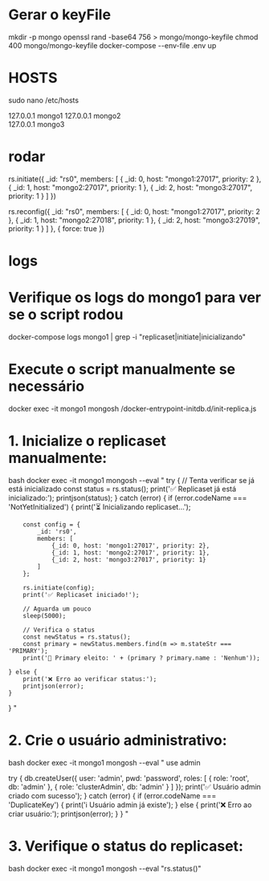 # Gerar o keyFile
mkdir -p mongo
openssl rand -base64 756 > mongo/mongo-keyfile
chmod 400 mongo/mongo-keyfile
docker-compose --env-file .env up 



# HOSTS

sudo nano /etc/hosts

127.0.0.1   mongo1
127.0.0.1   mongo2  
127.0.0.1   mongo3


# rodar
rs.initiate({
            _id: "rs0",
            members: [
                { _id: 0, host: "mongo1:27017", priority: 2 },
                { _id: 1, host: "mongo2:27017", priority: 1 },
                { _id: 2, host: "mongo3:27017", priority: 1 }
            ]
        })

rs.reconfig({
  _id: "rs0",
  members: [
    { _id: 0, host: "mongo1:27017", priority: 2 },
    { _id: 1, host: "mongo2:27018", priority: 1 },
    { _id: 2, host: "mongo3:27019", priority: 1 }
  ]
}, { force: true })

# logs
# Verifique os logs do mongo1 para ver se o script rodou
docker-compose logs mongo1 | grep -i "replicaset\|initiate\|inicializando"

# Execute o script manualmente se necessário
docker exec -it mongo1 mongosh /docker-entrypoint-initdb.d/init-replica.js




# 1. Inicialize o replicaset manualmente:
bash
docker exec -it mongo1 mongosh --eval "
try {
    // Tenta verificar se já está inicializado
    const status = rs.status();
    print('✅ Replicaset já está inicializado:');
    printjson(status);
} catch (error) {
    if (error.codeName === 'NotYetInitialized') {
        print('⏳ Inicializando replicaset...');
        
        const config = {
            _id: 'rs0',
            members: [
                {_id: 0, host: 'mongo1:27017', priority: 2},
                {_id: 1, host: 'mongo2:27017', priority: 1},
                {_id: 2, host: 'mongo3:27017', priority: 1}
            ]
        };
        
        rs.initiate(config);
        print('✅ Replicaset iniciado!');
        
        // Aguarda um pouco
        sleep(5000);
        
        // Verifica o status
        const newStatus = rs.status();
        const primary = newStatus.members.find(m => m.stateStr === 'PRIMARY');
        print('🎉 Primary eleito: ' + (primary ? primary.name : 'Nenhum'));
        
    } else {
        print('❌ Erro ao verificar status:');
        printjson(error);
    }
}
"


# 2. Crie o usuário administrativo:
bash
docker exec -it mongo1 mongosh --eval "
use admin

try {
    db.createUser({
        user: 'admin',
        pwd: 'password',
        roles: [
            { role: 'root', db: 'admin' },
            { role: 'clusterAdmin', db: 'admin' }
        ]
    });
    print('✅ Usuário admin criado com sucesso');
} catch (error) {
    if (error.codeName === 'DuplicateKey') {
        print('ℹ️ Usuário admin já existe');
    } else {
        print('❌ Erro ao criar usuário:');
        printjson(error);
    }
}
"


# 3. Verifique o status do replicaset:
bash
docker exec -it mongo1 mongosh --eval "rs.status()"